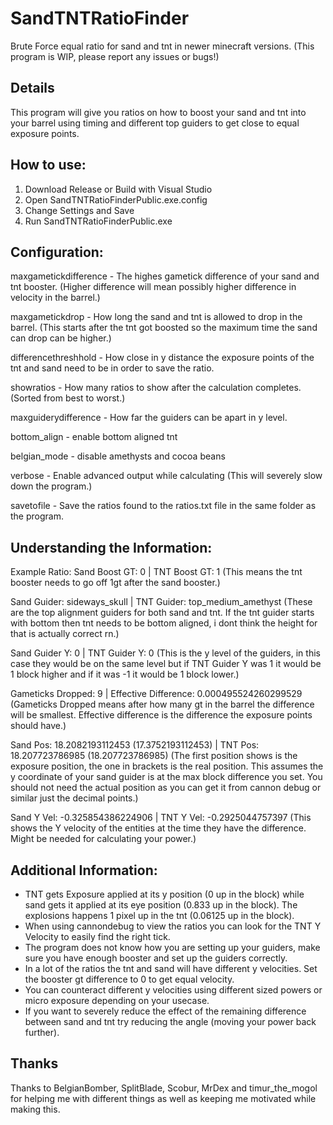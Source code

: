 # SandTNTRatioFinder
Brute Force equal ratio for sand and tnt in newer minecraft versions.
(This program is WIP, please report any issues or bugs!)

## Details
This program will give you ratios on how to boost your sand and tnt into your barrel using timing and different top guiders to get close to equal exposure points.

## How to use:
1) Download Release or Build with Visual Studio
2) Open SandTNTRatioFinderPublic.exe.config
3) Change Settings and Save
4) Run SandTNTRatioFinderPublic.exe

## Configuration:
maxgametickdifference - The highes gametick difference of your sand and tnt booster. (Higher difference will mean possibly higher difference in velocity in the barrel.)

maxgametickdrop - How long the sand and tnt is allowed to drop in the barrel. (This starts after the tnt got boosted so the maximum time the sand can drop can be higher.)

differencethreshhold - How close in y distance the exposure points of the tnt and sand need to be in order to save the ratio.

showratios - How many ratios to show after the calculation completes. (Sorted from best to worst.)

maxguiderydifference - How far the guiders can be apart in y level.

bottom_align - enable bottom aligned tnt

belgian_mode - disable amethysts and cocoa beans

verbose - Enable advanced output while calculating (This will severely slow down the program.)

savetofile - Save the ratios found to the ratios.txt file in the same folder as the program.

## Understanding the Information:
Example Ratio:
Sand Boost GT: 0 | TNT Boost GT: 1
(This means the tnt booster needs to go off 1gt after the sand booster.)

Sand Guider: sideways_skull | TNT Guider: top_medium_amethyst
(These are the top alignment guiders for both sand and tnt. If the tnt guider starts with bottom then tnt needs to be bottom aligned, i dont think the height for that is actually correct rn.)

Sand Guider Y: 0 | TNT Guider Y: 0
(This is the y level of the guiders, in this case they would be on the same level but if TNT Guider Y was 1 it would be 1 block higher and if it was -1 it would be 1 block lower.)

Gameticks Dropped: 9 | Effective Difference: 0.000495524260299529
(Gameticks Dropped means after how many gt in the barrel the difference will be smallest. Effective difference is the difference the exposure points should have.)

Sand Pos: 18.2082193112453 (17.3752193112453) | TNT Pos: 18.207723786985 (18.207723786985)
(The first position shows is the exposure position, the one in brackets is the real position. This assumes the y coordinate of your sand guider is at the max block difference you set. You should not need the actual position as you can get it from cannon debug or similar just the decimal points.)

Sand Y Vel: -0.325854386224906 | TNT Y Vel: -0.2925044757397
(This shows the Y velocity of the entities at the time they have the difference. Might be needed for calculating your power.)

## Additional Information:
- TNT gets Exposure applied at its y position (0 up in the block) while sand gets it applied at its eye position (0.833 up in the block). The explosions happens 1 pixel up in the tnt (0.06125 up in the block).
- When using cannondebug to view the ratios you can look for the TNT Y Velocity to easily find the right tick.
- The program does not know how you are setting up your guiders, make sure you have enough booster and set up the guiders correctly.
- In a lot of the ratios the tnt and sand will have different y velocities. Set the booster gt difference to 0 to get equal velocity.
- You can counteract different y velocities using different sized powers or micro exposure depending on your usecase.
- If you want to severely reduce the effect of the remaining difference between sand and tnt try reducing the angle (moving your power back further).

## Thanks
Thanks to BelgianBomber, SplitBlade, Scobur, MrDex and timur_the_mogol for helping me with different things as well as keeping me motivated while making this.
